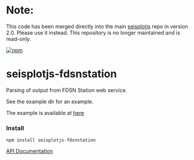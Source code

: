 
# Note:
This code has been merged directly into the main
[seisplotjs](https://github.com/crotwell/seisplotjs)
repo in version 2.0. Please use it instead. This repository
is no longer maintained and is read-only.


[![npm](https://img.shields.io/npm/v/seisplotjs-fdsnstation.svg)](https://www.npmjs.com/package/seisplotjs-fdsnstation)

# seisplotjs-fdsnstation
Parsing of output from FDSN Station web service.


See the example dir for an example.

The example is available at [here](http://www.seis.sc.edu/~crotwell/seisplotjs_demo/seisplotjs-fdsnstation/)


### Install

```
npm install seisplotjs-fdsnstation
```

[API Documentation](http://www.seis.sc.edu/software/seisplotjs/fdsnstation/)
